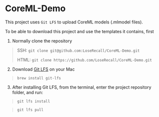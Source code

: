 # CoreML-Demo

This project uses `Git LFS` to upload CoreML models (.mlmodel files).

To be able to download this project and use the templates it contains, first

1. Normally clone the repository

> SSH: `git clone git@github.com:LoseRecall/CoreML-Demo.git`
>
> HTML: `git clone https://github.com/LoseRecall/CoreML-Demo.git`

2. Download [Git LFS](https://git-lfs.github.com) on your Mac

> `brew install git-lfs`

3. After installing Git LFS, from the terminal, enter the project repository folder, and run:

> `git lfs install`

> `git lfs pull`
